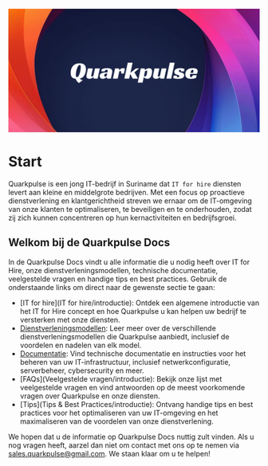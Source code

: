 ![Hero Image](images/Hero.jpg)

# Start
Quarkpulse is een jong IT-bedrijf in Suriname dat `IT for hire` diensten levert aan kleine en middelgrote bedrijven. Met een focus op proactieve dienstverlening en klantgerichtheid streven we ernaar om de IT-omgeving van onze klanten te optimaliseren, te beveiligen en te onderhouden, zodat zij zich kunnen concentreren op hun kernactiviteiten en bedrijfsgroei.

## Welkom bij de Quarkpulse Docs

In de Quarkpulse Docs vindt u alle informatie die u nodig heeft over IT for Hire, onze dienstverleningsmodellen, technische documentatie, veelgestelde vragen en handige tips en best practices. Gebruik de onderstaande links om direct naar de gewenste sectie te gaan:

- [IT for hire](IT for hire/introductie): Ontdek een algemene introductie van het IT for Hire concept en hoe Quarkpulse u kan helpen uw bedrijf te versterken met onze diensten.
- [Dienstverleningsmodellen](Dienstverlening/introductie): Leer meer over de verschillende dienstverleningsmodellen die Quarkpulse aanbiedt, inclusief de voordelen en nadelen van elk model.
- [Documentatie](Documentatie/inleiding): Vind technische documentatie en instructies voor het beheren van uw IT-infrastructuur, inclusief netwerkconfiguratie, serverbeheer, cybersecurity en meer.
- [FAQs](Veelgestelde vragen/introductie): Bekijk onze lijst met veelgestelde vragen en vind antwoorden op de meest voorkomende vragen over Quarkpulse en onze diensten.
- [Tips](Tips & Best Practices/introductie): Ontvang handige tips en best practices voor het optimaliseren van uw IT-omgeving en het maximaliseren van de voordelen van onze dienstverlening.

We hopen dat u de informatie op Quarkpulse Docs nuttig zult vinden. Als u nog vragen heeft, aarzel dan niet om contact met ons op te nemen via sales.quarkpulse@gmail.com. We staan ​​klaar om u te helpen!
